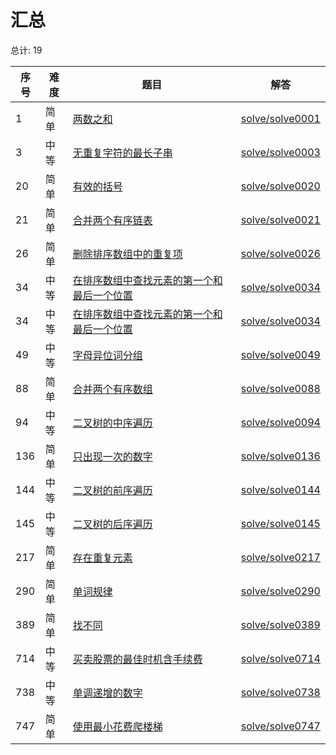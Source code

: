 # 汇总

<!--- table -->


总计: 19

| 序号 | 难度 | 题目                    | 解答                      |
| ---- | ---- | ------------------ | ---------------- |
| 1 | 简单 | [两数之和](https://leetcode-cn.com/problems/two-sum/) | [solve/solve0001](../solve/solve0001)|
| 3 | 中等 | [无重复字符的最长子串](https://leetcode-cn.com/problems/longest-substring-without-repeating-characters/) | [solve/solve0003](../solve/solve0003)|
| 20 | 简单 | [有效的括号](https://leetcode-cn.com/problems/valid-parentheses/) | [solve/solve0020](../solve/solve0020)|
| 21 | 简单 | [合并两个有序链表](https://leetcode-cn.com/problems/merge-two-sorted-lists/) | [solve/solve0021](../solve/solve0021)|
| 26 | 简单 | [删除排序数组中的重复项](https://leetcode-cn.com/problems/remove-duplicates-from-sorted-array/) | [solve/solve0026](../solve/solve0026)|
| 34 | 中等 | [在排序数组中查找元素的第一个和最后一个位置](https://leetcode-cn.com/problems/find-first-and-last-position-of-element-in-sorted-array/) | [solve/solve0034](../solve/solve0034)|
| 34 | 中等 | [在排序数组中查找元素的第一个和最后一个位置](https://leetcode-cn.com/problems/find-first-and-last-position-of-element-in-sorted-array/) | [solve/solve0034](../solve/solve0034)|
| 49 | 中等 | [字母异位词分组](https://leetcode-cn.com/problems/group-anagrams/) | [solve/solve0049](../solve/solve0049)|
| 88 | 简单 | [合并两个有序数组](https://leetcode-cn.com/problems/merge-sorted-array/) | [solve/solve0088](../solve/solve0088)|
| 94 | 中等 | [二叉树的中序遍历](https://leetcode-cn.com/problems/binary-tree-inorder-traversal/) | [solve/solve0094](../solve/solve0094)|
| 136 | 简单 | [只出现一次的数字](https://leetcode-cn.com/problems/single-number/) | [solve/solve0136](../solve/solve0136)|
| 144 | 中等 | [二叉树的前序遍历](https://leetcode-cn.com/problems/binary-tree-preorder-traversal/) | [solve/solve0144](../solve/solve0144)|
| 145 | 中等 | [二叉树的后序遍历](https://leetcode-cn.com/problems/binary-tree-postorder-traversal/) | [solve/solve0145](../solve/solve0145)|
| 217 | 简单 | [存在重复元素](https://leetcode-cn.com/problems/contains-duplicate/) | [solve/solve0217](../solve/solve0217)|
| 290 | 简单 | [单词规律](https://leetcode-cn.com/problems/word-pattern/) | [solve/solve0290](../solve/solve0290)|
| 389 | 简单 | [找不同](https://leetcode-cn.com/problems/find-the-difference/) | [solve/solve0389](../solve/solve0389)|
| 714 | 中等 | [买卖股票的最佳时机含手续费](https://leetcode-cn.com/problems/best-time-to-buy-and-sell-stock-with-transaction-fee/) | [solve/solve0714](../solve/solve0714)|
| 738 | 中等 | [单调递增的数字](https://leetcode-cn.com/problems/monotone-increasing-digits/) | [solve/solve0738](../solve/solve0738)|
| 747 | 简单 | [使用最小花费爬楼梯](https://leetcode-cn.com/problems/min-cost-climbing-stairs/) | [solve/solve0747](../solve/solve0747)|
